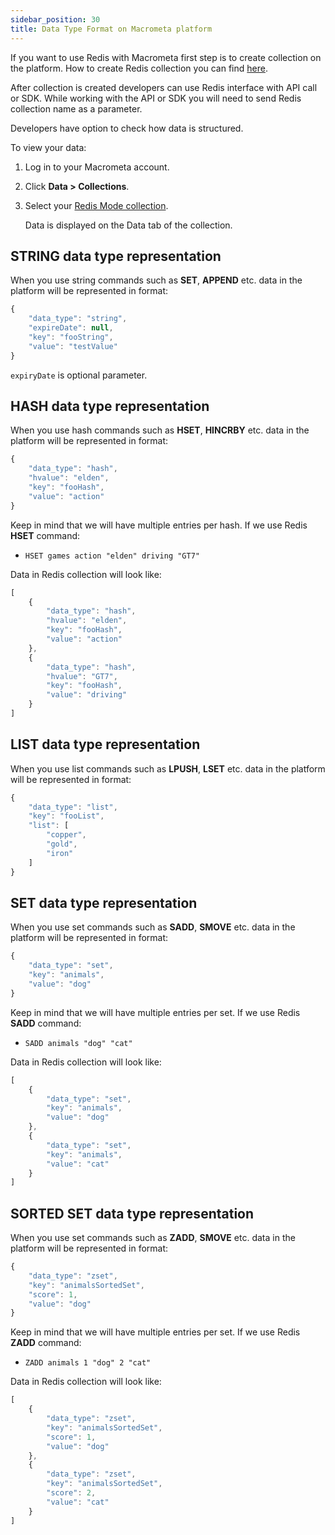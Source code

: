 ```yaml
---
sidebar_position: 30
title: Data Type Format on Macrometa platform
---
```


If you want to use Redis with Macrometa first step is to create collection on the platform.
How to create Redis collection you can find [here](../../collections/redis-mode/index.md).

After collection is created developers can use Redis interface with API call or SDK.
While working with the API or SDK you will need to send Redis collection name as a parameter.

Developers have option to check how data is structured.

To view your data:

1. Log in to your Macrometa account.
2. Click **Data > Collections**.
3. Select your [Redis Mode collection](../../collections/redis-mode/index.md).

   Data is displayed on the Data tab of the collection.

## STRING data type representation

When you use string commands such as **SET**, **APPEND** etc. data in the platform will be represented in format:

```js
{
    "data_type": "string",
    "expireDate": null,
    "key": "fooString",
    "value": "testValue"
}
```
`expiryDate` is optional parameter.

## HASH data type representation
When you use hash commands such as **HSET**, **HINCRBY** etc. data in the platform will be represented in format:

```js
{
    "data_type": "hash",
    "hvalue": "elden",
    "key": "fooHash",
    "value": "action"
}
```

Keep in mind that we will have multiple entries per hash.
If we use Redis **HSET** command:
- `HSET games action "elden" driving "GT7"`

Data in Redis collection will look like:
```js
[
	{
		"data_type": "hash",
		"hvalue": "elden",
		"key": "fooHash",
		"value": "action"
	},
	{
		"data_type": "hash",
		"hvalue": "GT7",
		"key": "fooHash",
		"value": "driving"
	}
]
```

## LIST data type representation
When you use list commands such as **LPUSH**, **LSET** etc. data in the platform will be represented in format:

```js
{
    "data_type": "list",
    "key": "fooList",
    "list": [
        "copper",
        "gold",
        "iron"
    ]
}
```

## SET data type representation
When you use set commands such as **SADD**, **SMOVE** etc. data in the platform will be represented in format:

```js
{
    "data_type": "set",
    "key": "animals",
    "value": "dog"
}
```

Keep in mind that we will have multiple entries per set.
If we use Redis **SADD** command:
- `SADD animals "dog" "cat"`

Data in Redis collection will look like:

```js
[
	{
		"data_type": "set",
		"key": "animals",
		"value": "dog"
	},
	{
		"data_type": "set",
		"key": "animals",
		"value": "cat"
	}
]
```

## SORTED SET data type representation
When you use set commands such as **ZADD**, **SMOVE** etc. data in the platform will be represented in format:

```js
{
    "data_type": "zset",
    "key": "animalsSortedSet",
    "score": 1,
    "value": "dog"
}
```

Keep in mind that we will have multiple entries per set.
If we use Redis **ZADD** command:
- `ZADD animals 1 "dog" 2 "cat"`

Data in Redis collection will look like:
```js
[
	{
		"data_type": "zset",
		"key": "animalsSortedSet",
		"score": 1,
		"value": "dog"
	},
	{
		"data_type": "zset",
		"key": "animalsSortedSet",
		"score": 2,
		"value": "cat"
	}
]
```

